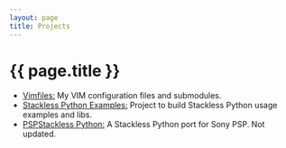 ```yaml
---
layout: page
title: Projects
---
```

# {{ page.title }}

* [Vimfiles:](http://github.com/carlosedp/vimfiles) My VIM configuration files and submodules.
* [Stackless Python Examples:](http://code.google.com/p/stacklessexamples) Project to build Stackless Python usage examples and libs.
* [PSPStackless Python:](http://code.google.com/p/pspstacklesspython) A Stackless Python port for Sony PSP. Not updated.
